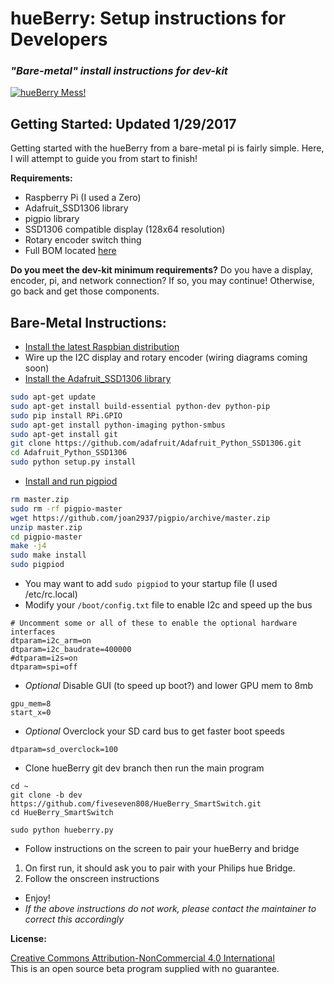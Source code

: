 hueBerry: Setup instructions for Developers
=============
### *"Bare-metal" install instructions for dev-kit*

[![hueBerry Mess!](https://github.com/fiveseven808/HueBerry_SmartSwitch/blob/dev/hueBerry%20Photos/B%20reel/IMG_20160812_165047.jpg?raw=true)](https://youtu.be/YTvbsL82ZcM?t=1m3s "hueBerry Mess!")



## Getting Started: Updated 1/29/2017
Getting started with the hueBerry from a bare-metal pi is fairly simple. Here, I will attempt to guide you from start to finish! 

**Requirements:**

  * Raspberry Pi (I used a Zero)
  * Adafruit_SSD1306 library
  * pigpio library
  * SSD1306 compatible display (128x64 resolution)
  * Rotary encoder switch thing 
  * Full BOM located [here](https://docs.google.com/spreadsheets/d/18q5wE9IcbJ1D823ktt4ZN7Fp1JHZutR4hCld2env4vI/edit?usp=sharing)

**Do you meet the dev-kit minimum requirements?** Do you have a display, encoder, pi, and network connection? If so, you may continue! Otherwise, go back and get those components. 
	
## Bare-Metal Instructions:

* [Install the latest Raspbian distribution](https://www.raspberrypi.org/documentation/installation/installing-images/)
* Wire up the I2C display and rotary encoder (wiring diagrams coming soon)
* [Install the Adafruit_SSD1306 library](https://learn.adafruit.com/ssd1306-oled-displays-with-raspberry-pi-and-beaglebone-black/usage)
```bash
sudo apt-get update
sudo apt-get install build-essential python-dev python-pip
sudo pip install RPi.GPIO
sudo apt-get install python-imaging python-smbus
sudo apt-get install git
git clone https://github.com/adafruit/Adafruit_Python_SSD1306.git
cd Adafruit_Python_SSD1306
sudo python setup.py install
```
* [Install and run pigpiod](http://abyz.co.uk/rpi/pigpio/download.html)
```bash
rm master.zip
sudo rm -rf pigpio-master
wget https://github.com/joan2937/pigpio/archive/master.zip
unzip master.zip
cd pigpio-master
make -j4
sudo make install
sudo pigpiod 
```
* You may want to add `sudo pigpiod` to your startup file (I used /etc/rc.local)
* Modify your `/boot/config.txt` file to enable I2c and speed up the bus
```
# Uncomment some or all of these to enable the optional hardware interfaces
dtparam=i2c_arm=on
dtparam=i2c_baudrate=400000
#dtparam=i2s=on
dtparam=spi=off
``` 
* *Optional* Disable GUI (to speed up boot?) and lower GPU mem to 8mb
```
gpu_mem=8
start_x=0
``` 
* *Optional* Overclock your SD card bus to get faster boot speeds
```
dtparam=sd_overclock=100
```
* Clone hueBerry git dev branch then run the main program
```
cd ~
git clone -b dev https://github.com/fiveseven808/HueBerry_SmartSwitch.git
cd HueBerry_SmartSwitch

sudo python hueberry.py
```
* Follow instructions on the screen to pair your hueBerry and bridge
 1. On first run, it should ask you to pair with your Philips hue Bridge.
 1. Follow the onscreen instructions
* Enjoy! 
 * *If the above instructions do not work, please contact the maintainer to correct this accordingly*

 
	
**License:** 

[Creative Commons Attribution-NonCommercial 4.0 International ](https://creativecommons.org/licenses/by-nc/4.0/)  
This is an open source beta program supplied with no guarantee.